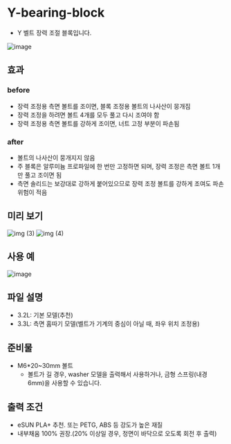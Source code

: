 # Y-bearing-block

+ Y 벨트 장력 조절 블록입니다.

![image](https://user-images.githubusercontent.com/14369006/236602396-c19a1a93-d500-49b8-84ed-4db84d0be6ec.png)

## 효과

### before

- 장력 조정용 측면 볼트를 조이면, 블록 조정용 볼트의 나사산이 뭉개짐
- 장력 조정을 하려면 볼트 4개를 모두 풀고 다시 조여야 함
- 장력 조정용 측면 볼트를 강하게 조이면, 너트 고정 부분이 파손됨

### after

- 볼트의 나사산이 뭉개지지 않음
- 주 블록은 알루미늄 프로파일에 한 번만 고정하면 되며, 장력 조정은 측면 볼트 1개만 풀고 조이면 됨
- 측면 솔리드는 보강대로 강하게 붙어있으므로 장력 조정 볼트를 강하게 조여도 파손 위험이 적음 

## 미리 보기

![img (3)](https://user-images.githubusercontent.com/14369006/236602295-d89e942e-80e9-432b-8994-5702dd1beb73.png)
![img (4)](https://user-images.githubusercontent.com/14369006/236602296-76afd744-6ce3-4d5a-aaf6-941952c67004.png)

## 사용 예

![image](https://user-images.githubusercontent.com/14369006/236602403-a146b2a1-f50a-4f1c-bd4b-b30f9c0468b2.png)

## 파일 설명

+ 3.2L: 기본 모델(추천)
+ 3.3L: 측면 홈따기 모델(벨트가 기계의 중심이 아닐 때, 좌우 위치 조정용)

## 준비물

+ M6\*20~30mm 볼트
  + 볼트가 길 경우, washer 모델을 출력해서 사용하거나, 금형 스프링(내경 6mm)을 사용할 수 있습니다.

## 출력 조건

+ eSUN PLA+ 추천. 또는 PETG, ABS 등 강도가 높은 재질
+ 내부채움 100% 권장.(20% 이상일 경우, 정면이 바닥으로 오도록 회전 후 출력)

